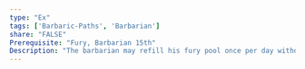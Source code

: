 ```yaml
---
type: "Ex"
tags: ['Barbaric-Paths', 'Barbarian']
share: "FALSE"
Prerequisite: "Fury, Barbarian 15th"
Description: "The barbarian may refill his fury pool once per day without spending a stamina point."
---
```

